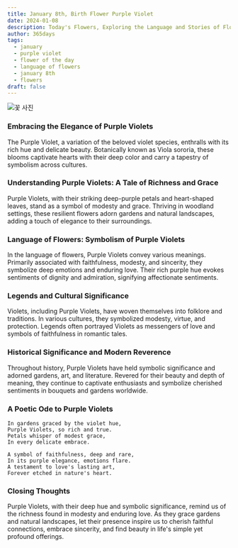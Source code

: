 ```yaml
---
title: January 8th, Birth Flower Purple Violet
date: 2024-01-08
description: Today's Flowers, Exploring the Language and Stories of Flowers Purple Violet
author: 365days
tags:
  - january
  - purple violet
  - flower of the day
  - language of flowers
  - january 8th
  - flowers
draft: false
---
```

![꽃 사진](https://cdn.pixabay.com/photo/2018/08/02/03/46/violets-3578798_1280.png#center)

### Embracing the Elegance of Purple Violets

The Purple Violet, a variation of the beloved violet species, enthralls with its rich hue and delicate beauty. Botanically known as Viola sororia, these blooms captivate hearts with their deep color and carry a tapestry of symbolism across cultures.

### Understanding Purple Violets: A Tale of Richness and Grace

Purple Violets, with their striking deep-purple petals and heart-shaped leaves, stand as a symbol of modesty and grace. Thriving in woodland settings, these resilient flowers adorn gardens and natural landscapes, adding a touch of elegance to their surroundings.

### Language of Flowers: Symbolism of Purple Violets

In the language of flowers, Purple Violets convey various meanings. Primarily associated with faithfulness, modesty, and sincerity, they symbolize deep emotions and enduring love. Their rich purple hue evokes sentiments of dignity and admiration, signifying affectionate sentiments.

### Legends and Cultural Significance

Violets, including Purple Violets, have woven themselves into folklore and traditions. In various cultures, they symbolized modesty, virtue, and protection. Legends often portrayed Violets as messengers of love and symbols of faithfulness in romantic tales.

### Historical Significance and Modern Reverence

Throughout history, Purple Violets have held symbolic significance and adorned gardens, art, and literature. Revered for their beauty and depth of meaning, they continue to captivate enthusiasts and symbolize cherished sentiments in bouquets and gardens worldwide.

### A Poetic Ode to Purple Violets

	In gardens graced by the violet hue,
	Purple Violets, so rich and true.
	Petals whisper of modest grace,
	In every delicate embrace.
	
	A symbol of faithfulness, deep and rare,
	In its purple elegance, emotions flare.
	A testament to love's lasting art,
	Forever etched in nature's heart.


### Closing Thoughts

Purple Violets, with their deep hue and symbolic significance, remind us of the richness found in modesty and enduring love. As they grace gardens and natural landscapes, let their presence inspire us to cherish faithful connections, embrace sincerity, and find beauty in life's simple yet profound offerings.


